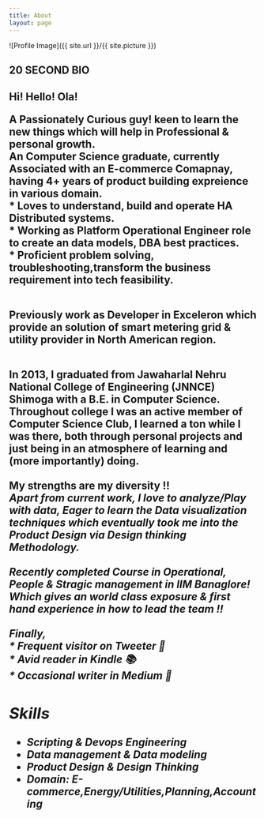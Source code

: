 ```yaml
---
title: About
layout: page
---
```

![Profile Image]({{ site.url }}/{{ site.picture }})

<h2>  20 SECOND BIO <h2/>
<p>Hi! Hello! Ola! </p>
<p>
A Passionately Curious guy! keen to learn the new things which will help in Professional & personal growth. <br/> 
An Computer Science graduate, currently Associated with an E-commerce Comapnay, having 4+ years of product building expreience in various domain.
<br/>
* Loves to understand, build and operate HA Distributed systems. <br/>
* Working as Platform Operational Engineer role to create an data models, DBA best practices. <br/> 
* Proficient problem solving, troubleshooting,transform the business requirement into tech feasibility. <br/>

<br/>

Previously work as Developer in Exceleron which provide an solution of smart metering grid & utility provider in North American region. 
<br/>

<br/>
In 2013, I graduated from Jawaharlal Nehru National College of Engineering (JNNCE) Shimoga with a B.E. in Computer Science. Throughout college I was an active member of Computer Science Club, I learned a ton while I was there, both through personal projects and just being in an atmosphere of learning and (more importantly) doing.
<br/>

<br/>
My strengths are my diversity !!<br/>
<i>Apart from current work, I love to analyze/Play with data, Eager to learn the Data visualization techniques 
which eventually took me into the Product Design via Design thinking Methodology.
<br/>
<br/>
 Recently completed Course in Operational, People & Stragic management in IIM Banaglore! 
Which gives an world class exposure & first hand experience in how to lead the team !!
<i/><br/>
<br/>
Finally, <br/>
* Frequent visitor on Tweeter 📲 <br/>
* Avid reader in Kindle     📚    <br/>
* Occasional writer in Medium 📝 <br/>





<h2>Skills</h2>

<ul class="skill-list">
	<li> Scripting & Devops Engineering</li>
	<li>Data management & Data modeling</li>
	<li>Product Design & Design Thinking</li>
        <li>Domain: E-commerce,Energy/Utilities,Planning,Accounting </li>
</ul>
